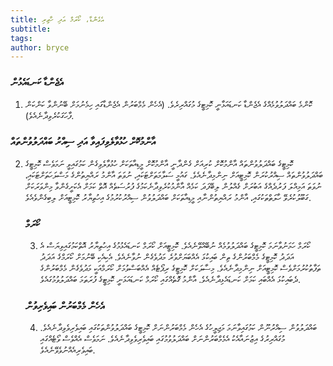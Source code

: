 ```yaml
---
title: އެގެންޑާ، ކޯރަމް އަދި ހާޒިރި
subtitle: 
tags: 
author: bryce
---
```



<h3>އެޖެންޑާ ކަނޑައެޅުން</h3>
<ol>
<li>ކޮންމެ ބައްދަލުވުމެއްގެ އެޖެންޑާ ކަނޑައަޅާނީ ކޮމިޓީގެ މުގައްރިރެވެ. (އެހެން މެމްބަރުން އެޖެންޑާގައި ހިމެނުމަށް ބޭނުންވާ ކަންކަން ފާހަގަކުރެވިދާނެއެވެ). </li>
</ol>

<h3>އާންމުކޮށް ހުޅުވާލެވިފައިވާ އަދި ސިއްރު ބައްދަލުވުންތައް</h3>
<ol start="2">
<li>ކޮމިޓީގެ ބައްދަލުވުންތައް އާންމުކޮށް ކުރިއަށް ގެންދާނީ އާންމުކޮށް މީޑިއާތަކަށް ހުޅުވާލެވިގެން ކަމުގައިވީ ނަމަވެސް ކޮމިޓީގެ ބައްދަލުވުންތައް ސިއްރުކުރަން ކޮމިޓީއަށް ނިންމިދާނެއެވެ. ގައުމީ ސަލާމަތަށްޓަކައި، ނުވަތަ އާންމު ރައްޔިތުންގެ މަސްލަހަތަށްޓަކައި، ނުވަތަ އަމިއްލަ ފަރުދެއްގެ އަބުރަށް ގެއްލުން ލިބޭފަދަ ކަމެއް އާންމުކުރެވިދާނެކަމުގެ ފުރުސަތެއް އޮތް ކަމަށް އެކަށީގެންވާ މިންވަރަކަށް ގަބޫލުކުރެވޭ ހާލަތްތަކުގައި، އާންމު ރައްޔިތުންނާއި މީޑިއާތަކަށް ބައްދަލުވުން ސިއްރުކުރުމުގެ އިހުތިޔާރު ކޮމިޓީއަށް ލިބިގެންވެއެވެ. </li>

<h3>ކޯރަމް</h3>
<ol start="3">
<li>ކޯރަމް ހަމަނުވާނަމަ ކޮމިޓީގެ ބައްދަލުވުމެއް ނުބޭއްވޭނެއެވެ. ކޮމިޓީއަށް ކޯރަމް ކަނޑައެޅުމުގެ އިހުތިޔާރު އޮތްކަމުގައިވިޔަސް އެ އަދަދު ކޮމިޓީގެ މެމްބަރުންގެ ތިން ބައިކުޅަ އެއްބަޔަށްވުރެ މަދުވެގެން ނުވާނެއެވެ. އެކިއެކި ބޭނުމަށް ކޯރަމްގެ އަދަދު ތަފާތުކުރުމަށްވެސް ކޮމިޓީއަށް ނިންމިދާނެއެވެ. މިސާލަކަށް ކޮމިޓީގެ ރިޕޯޓެއް އެއްބަސްވުމަށް ކޯރަމްއަކީ މަދުވެގެން މެމްބަރުންގެ ދެބައިކުޅަ އެއްބައި ކަމަށް ކަނޑައެޅިދާނެއެވެ. އާންމު ގޮތެއްގައި ކޯރަމް ކަނޑައަޅަނީ ކޮމިޓީގެ ފުރަތަމަ ބައްދަލުވުމުގައެވެ. </li>
</ol>

<h3>އެހެން މެމްބަރުން ބައިވެރިވުން</h3>
<ol start="4">
<li>ބައްދަލުވުން ސިއްރުނޫން ކަމުގައިވާނަމަ މަޖިލީހުގެ އެހެން މެމްބަރުންނަށް ކޮމިޓީގެ ބައްދަލުވުންތަކުގައި ބައިވެރިވެވިދާނެއެވެ. މުގައްރިރުގެ އިޒުނައާއެކު އެމެމްބަރުންނަށް ބައްދަލުވުމުގައި ބައިވެރިވެވިދާނެއެވެ. ނަމަވެސް އެއްވެސް ވޯޓެއްގައި ބައިވެރިއެއްނުވެވޭނެއެވެ. </li>
</ol>


